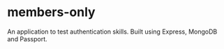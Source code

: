 # members-only
An application to test authentication skills. Built using Express, MongoDB and Passport. 
